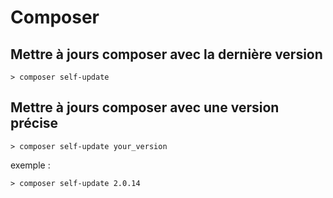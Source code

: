 # Composer

## Mettre à jours composer avec la dernière version

    > composer self-update 

## Mettre à jours composer avec une version précise

    > composer self-update your_version

exemple :

    > composer self-update 2.0.14

